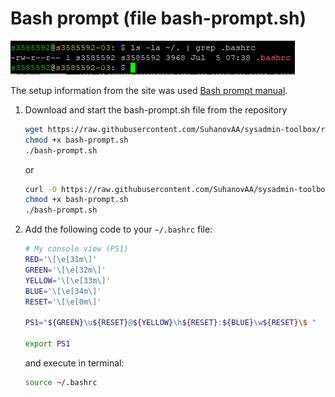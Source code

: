 # Bash prompt (file bash-prompt.sh)

![Preview .bashrc](./images/bashrc-path.PNG)

The setup information from the site was used [Bash prompt manual](https://wiki.archlinux.org/title/Bash/Prompt_customization).

1. Download and start the bash-prompt.sh file from the repository
    ```bash
    wget https://raw.githubusercontent.com/SuhanovAA/sysadmin-toolbox/refs/heads/main/linux-scripts/bash-prompt.sh
    chmod +x bash-prompt.sh
    ./bash-prompt.sh
    ```
    or
    ```bash
    curl -O https://raw.githubusercontent.com/SuhanovAA/sysadmin-toolbox/refs/heads/main/linux-scripts/bash-prompt.sh
    chmod +x bash-prompt.sh
    ./bash-prompt.sh
    ```
    
    
2. Add the following code to your `~/.bashrc` file:

    ```bash
    # My console view (PS1)
    RED='\[\e[31m\]'
    GREEN='\[\e[32m\]'
    YELLOW='\[\e[33m\]'
    BLUE='\[\e[34m\]'
    RESET='\[\e[0m\]'

    PS1="${GREEN}\u${RESET}@${YELLOW}\h${RESET}:${BLUE}\w${RESET}\$ "

    export PS1
    ```

    and execute in terminal:
    
    ```bash 
    source ~/.bashrc 
    ```    